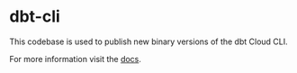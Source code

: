 dbt-cli
=======

This codebase is used to publish new binary versions of the dbt Cloud CLI.

For more information visit the [docs](https://docs.getdbt.com/docs/cloud/cloud-cli-installation).